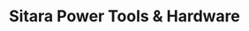 ---
title: "Sitara Power Tools & Hardware"
url: /tenali/sitara-power-tools-and-hardware/
shop: shop
---